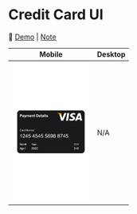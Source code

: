 # Credit Card UI

🔗 [Demo](https://kris-lu-dev.github.io/ASMR-Web-Design-to-HTML-Exercises/12-Credit-Card-UI) \| [Note]()

| Mobile                                          | Desktop                                  |
| ----------------------------------------------- | ---------------------------------------- |
| <img src="Screenshot-mobile.png" height="280"/> | N/A |
